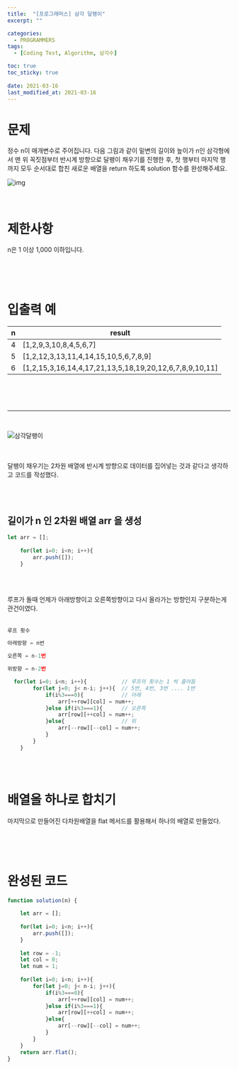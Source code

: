 ```yaml
---
title:  "[프로그래머스] 삼각 달팽이"
excerpt: ""

categories:
  - PROGRAMMERS
tags:
  - [Coding Test, Algorithm, 삼각수]

toc: true
toc_sticky: true
 
date: 2021-03-16
last_modified_at: 2021-03-16
---
```


# **문제**
정수 n이 매개변수로 주어집니다. 다음 그림과 같이 밑변의 길이와 높이가 n인 삼각형에서 맨 위 꼭짓점부터 반시계 방향으로 달팽이 채우기를 진행한 후, 첫 행부터 마지막 행까지 모두 순서대로 합친 새로운 배열을 return 하도록 solution 함수를 완성해주세요.  

![img](https://grepp-programmers.s3.ap-northeast-2.amazonaws.com/files/production/e1e53b93-dcdf-446f-b47f-e8ec1292a5e0/examples.png)
<br><br><br>

# **제한사항**
n은 1 이상 1,000 이하입니다.

<br><br><br>

# **입출력 예**
|n|result|
|---|---|
|4|[1,2,9,3,10,8,4,5,6,7]|
|5|[1,2,12,3,13,11,4,14,15,10,5,6,7,8,9]|
|6|[1,2,15,3,16,14,4,17,21,13,5,18,19,20,12,6,7,8,9,10,11]|

<br><br><br>

<hr>
<br>

![삼각달팽이](https://user-images.githubusercontent.com/71059456/111631460-c171bc00-8836-11eb-826f-39394574332f.PNG)

<br><br>
달팽이 채우기는 2차원 배열에 반시계 방향으로 데이터를 집어넣는 것과 같다고 생각하고 코드를 작성했다.  


<br><br>

## **길이가 n 인 2차원 배열 arr 을 생성**
```javascript
let arr = [];
    
    for(let i=0; i<n; i++){
        arr.push([]);
    }
```

<br><br>

루프가 돌때 언제가 아래방향이고 오른쪽방향이고 다시 올라가는 방향인지 구분하는게 관건이였다. 
<br><br> 

`루프 횟수`

```javascript
아래방향 = n번
```  
```javascript
오른쪽 = n-1번
```  
```javascript
위방향 = n-2번
```  
```javascript
  for(let i=0; i<n; i++){           // 루프의 횟수는 1 씩 줄어듬
        for(let j=0; j< n-i; j++){  // 5번, 4번, 3번 .... 1번 
            if(i%3===0){            // 아래 
                arr[++row][col] = num++;
            }else if(i%3===1){      // 오른쪽
                arr[row][++col] = num++;
            }else{                  // 위 
                arr[--row][--col] = num++;
            }
        }
    }
```

<br><br>

# **배열을 하나로 합치기**
마지막으로 만들어진 다차원배열을 flat 메서드를 활용해서 하나의 배열로 만들었다.

<br>
<br>
<br>


# **완성된 코드**
```javascript
function solution(n) {
    
    let arr = [];
    
    for(let i=0; i<n; i++){
        arr.push([]);
    }
    
    let row = -1;
    let col = 0;
    let num = 1;
    
    for(let i=0; i<n; i++){
        for(let j=0; j< n-i; j++){
            if(i%3===0){
                arr[++row][col] = num++;
            }else if(i%3===1){
                arr[row][++col] = num++;
            }else{
                arr[--row][--col] = num++;
            }
        }
    }
    return arr.flat();
}
```